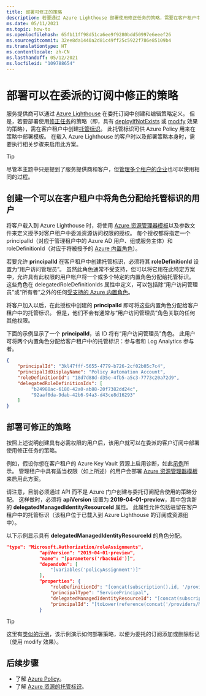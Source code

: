 ```yaml
---
title: 部署可修正的策略
description: 若要通过 Azure Lighthouse 部署使用修正任务的策略，需要在客户租户中创建托管标识。
ms.date: 05/11/2021
ms.topic: how-to
ms.openlocfilehash: 65fb11ff98d51ca6ee9f9280bdd50997e6eeef26
ms.sourcegitcommit: 32ee8da1440a2d81c49ff25c5922f786e85109b4
ms.translationtype: HT
ms.contentlocale: zh-CN
ms.lasthandoff: 05/12/2021
ms.locfileid: "109788654"
---
```

# <a name="deploy-a-policy-that-can-be-remediated-within-a-delegated-subscription"></a>部署可以在委派的订阅中修正的策略

服务提供商可以通过 [Azure Lighthouse](../overview.md) 在委托订阅中创建和编辑策略定义。 但是，若要部署使用[修正任务](../../governance/policy/how-to/remediate-resources.md)的策略（即，具有 [deployIfNotExists](../../governance/policy/concepts/effects.md#deployifnotexists) 或 [modify](../../governance/policy/concepts/effects.md#modify) 效果的策略），需在客户租户中创建[托管标识](../../active-directory/managed-identities-azure-resources/overview.md)。 此托管标识可供 Azure Policy 用来在策略中部署模板。 在载入 Azure Lighthouse 的客户时以及部署策略本身时，需要执行相关步骤来启用此方案。

> [!TIP]
> 尽管本主题中只是提到了服务提供商和客户，但[管理多个租户的企业](../concepts/enterprise.md)也可以使用相同的过程。

## <a name="create-a-user-who-can-assign-roles-to-a-managed-identity-in-the-customer-tenant"></a>创建一个可以在客户租户中将角色分配给托管标识的用户

将客户载入到 Azure Lighthouse 时，将使用 [Azure 资源管理器模板](onboard-customer.md#create-an-azure-resource-manager-template)以及参数文件来定义授予对客户租户中委派资源访问权限的授权。 每个授权都将指定一个 principalId（对应于管理租户中的 Azure AD 用户、组或服务主体）和 roleDefinitionId（对应于将被授予的 [Azure 内置角色](../../role-based-access-control/built-in-roles.md)）。

若要允许 **principalId** 在客户租户中创建托管标识，必须将其 **roleDefinitionId** 设置为“用户访问管理员”。 虽然此角色通常不受支持，但可以将它用在此特定方案中，允许具有此权限的用户帐户将一个或多个特定的内置角色分配给托管标识。 这些角色在 delegatedRoleDefinitionIds 属性中定义，可以包括除“用户访问管理员”或“所有者”之外的任何[受支持的 Azure 内置角色](../concepts/tenants-users-roles.md#role-support-for-azure-lighthouse)。

将客户加入以后，在此授权中创建的 **principalId** 即可将这些内置角色分配给客户租户中的托管标识。 但是，他们不会有通常与“用户访问管理员”角色关联的任何其他权限。

下面的示例显示了一个 **principalId**，该 ID 将有“用户访问管理员”角色。 此用户可将两个内置角色分配给客户租户中的托管标识：参与者和 Log Analytics 参与者。

```json
{
    "principalId": "3kl47fff-5655-4779-b726-2cf02b05c7c4",
    "principalIdDisplayName": "Policy Automation Account",
    "roleDefinitionId": "18d7d88d-d35e-4fb5-a5c3-7773c20a72d9",
    "delegatedRoleDefinitionIds": [
         "b24988ac-6180-42a0-ab88-20f7382dd24c",
         "92aaf0da-9dab-42b6-94a3-d43ce8d16293"
    ]
}
```

## <a name="deploy-policies-that-can-be-remediated"></a>部署可修正的策略

按照上述说明创建具有必需权限的用户后，该用户就可以在委派的客户订阅中部署使用修正任务的策略。

例如，假设你想在客户租户的 Azure Key Vault 资源上启用诊断，如此[示例](https://github.com/Azure/Azure-Lighthouse-samples/tree/master/templates/policy-enforce-keyvault-monitoring)所示。 管理租户中具有适当权限（如上所述）的用户会部署 [Azure 资源管理器模板](https://github.com/Azure/Azure-Lighthouse-samples/blob/master/templates/policy-enforce-keyvault-monitoring/enforceAzureMonitoredKeyVault.json)来启用此方案。

请注意，目前必须通过 API 而不是 Azure 门户创建与委托订阅配合使用的策略分配。 这样做时，必须将 **apiVersion** 设置为 **2019-04-01-preview**，其中包含新的 **delegatedManagedIdentityResourceId** 属性。 此属性允许包括驻留在客户租户中的托管标识（该租户位于已载入到 Azure Lighthouse 的订阅或资源组中）。

以下示例显示具有 **delegatedManagedIdentityResourceId** 的角色分配。

```json
"type": "Microsoft.Authorization/roleAssignments",
            "apiVersion": "2019-04-01-preview",
            "name": "[parameters('rbacGuid')]",
            "dependsOn": [
                "[variables('policyAssignment')]"
            ],
            "properties": {
                "roleDefinitionId": "[concat(subscription().id, '/providers/Microsoft.Authorization/roleDefinitions/', variables('rbacContributor'))]",
                "principalType": "ServicePrincipal",
                "delegatedManagedIdentityResourceId": "[concat(subscription().id, '/providers/Microsoft.Authorization/policyAssignments/', variables('policyAssignment'))]",
                "principalId": "[toLower(reference(concat('/providers/Microsoft.Authorization/policyAssignments/', variables('policyAssignment')), '2018-05-01', 'Full' ).identity.principalId)]"
            }
```

> [!TIP]
> 这里有[类似的示例](https://github.com/Azure/Azure-Lighthouse-samples/tree/master/templates/policy-add-or-replace-tag)，该示例演示如何部署策略，以便为委托的订阅添加或删除标记（使用 modify 效果）。

## <a name="next-steps"></a>后续步骤

- 了解 [Azure Policy](../../governance/policy/index.yml)。
- 了解 [Azure 资源的托管标识](../../active-directory/managed-identities-azure-resources/overview.md)。
